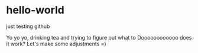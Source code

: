 # hello-world
just testing github

Yo yo yo, drinking tea and trying to figure out what to Doooooooooooo
does it work? 
Let's make some adjustments =)
